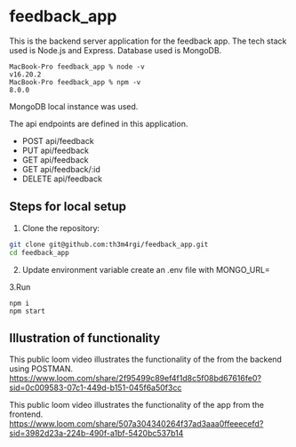 # feedback_app

This is the backend server application for the feedback app.
The tech stack used is Node.js and Express. Database used is MongoDB.

```
MacBook-Pro feedback_app % node -v
v16.20.2
MacBook-Pro feedback_app % npm -v
8.0.0
```

MongoDB local instance was used.

The api endpoints are defined in this application.
- POST api/feedback
- PUT api/feedback
- GET api/feedback
- GET api/feedback/:id
- DELETE api/feedback

## Steps for local setup

1. Clone the repository:
```bash
git clone git@github.com:th3m4rgi/feedback_app.git
cd feedback_app
```
2. Update environment variable
create an .env file with 
MONGO_URL=<connection string>

3.Run
```
npm i
npm start
```

## Illustration of functionality

This public loom video illustrates the functionality of the from the backend using POSTMAN.
https://www.loom.com/share/2f95499c89ef4f1d8c5f08bd67616fe0?sid=0c009583-07c1-449d-b151-045f6a50f3cc

This public loom video illustrates the functionality of the app from the frontend.
https://www.loom.com/share/507a304340264f37ad3aaa0ffeeecefd?sid=3982d23a-224b-490f-a1bf-5420bc537b14
